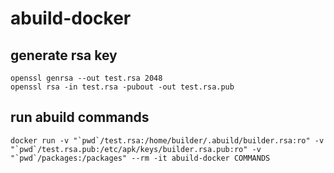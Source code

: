 # abuild-docker

## generate rsa key

```shell
openssl genrsa --out test.rsa 2048
openssl rsa -in test.rsa -pubout -out test.rsa.pub
```

## run abuild commands

```shell
docker run -v "`pwd`/test.rsa:/home/builder/.abuild/builder.rsa:ro" -v "`pwd`/test.rsa.pub:/etc/apk/keys/builder.rsa.pub:ro" -v "`pwd`/packages:/packages" --rm -it abuild-docker COMMANDS
```

